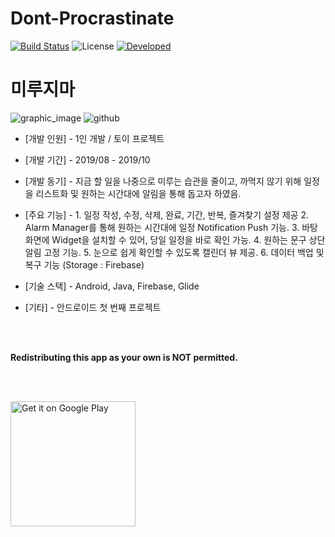 # Dont-Procrastinate

[![Build Status](https://img.shields.io/badge/build-completed-success)](https://github.com/tmdgh1592/Dont-Procrastinate/)
![License](https://img.shields.io/apm/l/vim-mode?color=blue)
[![Developed](https://img.shields.io/badge/developed-android-green)](https://developer.android.com/)

# 미루지마


![graphic_image](https://user-images.githubusercontent.com/56534241/140594919-fdb7030d-7f75-428f-a773-5864e897c3d7.png)
![github](https://user-images.githubusercontent.com/56534241/140595912-6daf868c-9e10-439c-855a-682bae3b313d.png)

+ [개발 인원] - 1인 개발 / 토이 프로젝트

+ [개발 기간] - 2019/08 - 2019/10

+ [개발 동기] - 지금 할 일을 나중으로 미루는 습관을 줄이고, 까먹지 않기 위해 일정을 리스트화 및 원하는 시간대에 알림을 통해 돕고자 하였음.


+ [주요 기능] - 1. 일정 작성, 수정, 삭제, 완료, 기간, 반복, 즐겨찾기 설정 제공
               2. Alarm Manager를 통해 원하는 시간대에 일정 Notification Push 기능.
               3. 바탕화면에 Widget을 설치할 수 있어, 당일 일정을 바로 확인 가능.
               4. 원하는 문구 상단 알림 고정 기능.
               5. 눈으로 쉽게 확인할 수 있도록 캘린더 뷰 제공.
               6. 데이터 백업 및 복구 기능 (Storage : Firebase)


+ [기술 스택] - Android, Java, Firebase, Glide

+ [기타] - 안드로이드 첫 번째 프로젝트

<br/>
<br/>

**Redistributing this app as your own is NOT permitted.**

<br/>
<br/>

<a href="https://play.google.com/store/apps/details?id=com.app.buna.dontdelay"><img alt="Get it on Google Play" src="https://play.google.com/intl/en_us/badges/images/generic/en_badge_web_generic.png" width="200px"/></a>
